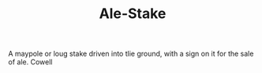 ---
title: Ale-Stake
permalink: "/definitions/ale-stake.html"
body: A maypole or loug stake driven into tlie ground, with a sign on it for the sale
  of ale. Cowell
published_at: '2018-07-07'
layout: post
---